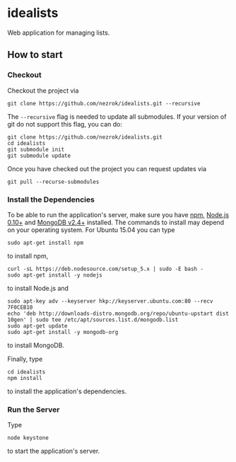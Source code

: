 # idealists
Web application for managing lists. 

## How to start

### Checkout

Checkout the project via

    git clone https://github.com/nezrok/idealists.git --recursive

The `--recursive` flag is needed to update all submodules. 
If your version of git do not support this flag, you can do:

    git clone https://github.com/nezrok/idealists.git
    cd idealists
    git submodule init
    git submodule update

Once you have checked out the project you can request updates via
    
    git pull --recurse-submodules

### Install the Dependencies

To be able to run the application's server, make sure you have 
[npm](https://www.npmjs.com/), [Node.js 0.10+](https://nodejs.org/) and 
[MongoDB v2.4+](https://www.mongodb.org/) installed.
The commands to install may depend on your operating system. For Ubuntu 15.04 
you can type 

    sudo apt-get install npm

to install npm,

    curl -sL https://deb.nodesource.com/setup_5.x | sudo -E bash -
    sudo apt-get install -y nodejs

to install Node.js and

    sudo apt-key adv --keyserver hkp://keyserver.ubuntu.com:80 --recv 7F0CEB10
    echo 'deb http://downloads-distro.mongodb.org/repo/ubuntu-upstart dist 10gen' | sudo tee /etc/apt/sources.list.d/mongodb.list
    sudo apt-get update
    sudo apt-get install -y mongodb-org

to install MongoDB.

Finally, type

    cd idealists
    npm install

to install the application's dependencies.

### Run the Server

Type

    node keystone

to start the application's server.
